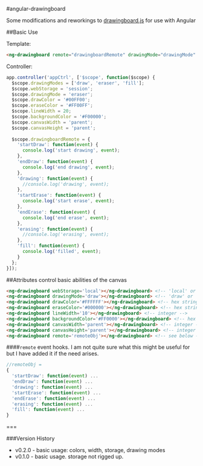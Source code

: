 #angular-drawingboard

Some modifications and reworkings to [drawingboard.js](https://github.com/Leimi/drawingboard.js) for use with Angular

##Basic Use

Template:

```html
<ng-drawingboard remote="drawingboardRemote" drawingMode="drawingMode" eraseColor="eraseColor" drawColor="drawColor" lineWidth="lineWidth" webStorage="webStorage" backgroundColor="backgroundColor"></ng-drawingboard>
```

Controller:

```javascript
app.controller('appCtrl', ['$scope', function($scope) {
  $scope.drawingModes = ['draw', 'eraser', 'fill'];
  $scope.webStorage = 'session';
  $scope.drawingMode = 'eraser';
  $scope.drawColor = '#00FF00';
  $scope.eraseColor = '#FF00FF';
  $scope.lineWidth = 20;
  $scope.backgroundColor = '#F00000';
  $scope.canvasWidth = 'parent';
  $scope.canvasHeight = 'parent';
  
  $scope.drawingboardRemote = {
    'startDraw': function(event) {
      console.log('start drawing', event);
    },
    'endDraw': function(event) {
      console.log('end drawing', event);
    },
    'drawing': function(event) {
      //console.log('drawing', event);
    },
    'startErase': function(event) {
      console.log('start erase', event);
    },
    'endErase': function(event) {
      console.log('end erase', event);
    },
    'erasing': function(event) {
      //console.log('erasing', event);
    },
    'fill': function(event) {
      console.log('filled', event);
    }
  };
}]);
```

##Attributes
control basic abilities of the canvas

```html
<ng-drawingboard webStorage='local'></ng-drawingboard> <!-- 'local' or 'session' -->
<ng-drawingboard drawingMode='draw'></ng-drawingboard> <!-- 'draw' or 'eraser or 'fill' -->
<ng-drawingboard drawColor='#FFFFFF'></ng-drawingboard> <!-- hex string -->
<ng-drawingboard eraseColor='#000000'></ng-drawingboard> <!-- hex string -->
<ng-drawingboard lineWidth='10'></ng-drawingboard> <!-- integer -->
<ng-drawingboard backgroundColor='#FF0000'></ng-drawingboard> <!-- hex string -->
<ng-drawingboard canvasWidth='parent'></ng-drawingboard> <!-- integer -->
<ng-drawingboard canvasHeight='parent'></ng-drawingboard> <!-- integer -->
<ng-drawingboard remote='remoteObj'></ng-drawingboard> <!-- see below -->
```

####`remote`
event hooks. I am not quite sure what this might be useful for but I have added it if the need arises.

```javascript
//remoteObj =
{
  'startDraw': function(event) ...
  'endDraw': function(event) ...
  'drawing': function(event) ...
  'startErase': function(event) ...
  'endErase': function(event) ...
  'erasing': function(event) ...
  'fill': function(event) ...
}
```

===

###Version History

- v0.2.0 - basic usage: colors, width, storage, drawing modes
- v0.1.0 - basic usage. storage not rigged up.